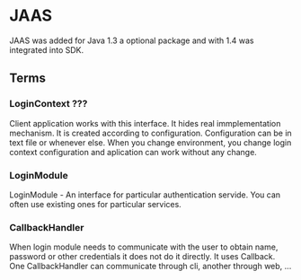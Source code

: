 JAAS
======

JAAS was added for Java 1.3 a optional package and with 1.4 was integrated into SDK.

Terms
-------
### LoginContext ???
Client application works with this interface. It hides real
immplementation mechanism. It is created according to configuration.
Configuration can be in text file or whenever else. When you change
environment, you change login context configuration and aplication
can work without any change.

### LoginModule
LoginModule - An interface for particular authentication servide. 
You can often use existing ones for particular services.

### CallbackHandler
 When login module needs to communicate with the user to obtain
 name, password or other credentials it does not do it directly.
 It uses Callback. One CallbackHandler can communicate through
 cli, another through web, ...